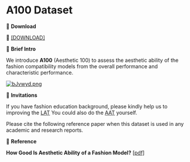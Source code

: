 # A100 Dataset


🖤 **Download**

🍒 [[DOWNLOAD]](https://hkaidlab-my.sharepoint.com/:u:/g/personal/xingxingzou_aidlab_hk/EShVuNwY6_hNh5RfQwzCEScBTTHDQ6vV31RyNJjzSJYTYg?e=lSYYKY)

🖤 **Brief Intro**

We introduce **A100** (Aesthetic 100) to assess the aesthetic ability of the fashion compatibility models from the overall performance and characteristic performance.

[![bJvwyd.png](https://s4.ax1x.com/2022/03/03/bJvwyd.png)](https://imgtu.com/i/bJvwyd)

🖤 **Invitations**

If you have fashion education background, please kindly help us to improving the [LAT](http://119.23.235.248/questionnaire/normal/)
You could also do the [AAT](http://119.23.235.248/questionnaire/uk/) yourself.

Please cite the following reference paper when this dataset is used in any academic and research reports.

🖤 **Reference**

**How Good Is Aesthetic Ability of a Fashion Model?** [[pdf]]()

```bib

```

